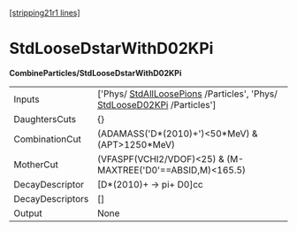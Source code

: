 [[stripping21r1 lines]](./stripping21r1-index)

# StdLooseDstarWithD02KPi

**CombineParticles/StdLooseDstarWithD02KPi**

|                  |                                                                                                                                                  |
|------------------|--------------------------------------------------------------------------------------------------------------------------------------------------|
| Inputs           | ['Phys/ [StdAllLoosePions](./stripping21r1-stdallloosepions) /Particles', 'Phys/ [StdLooseD02KPi](./stripping21r1-stdloosed02kpi) /Particles'] |
| DaughtersCuts    | {}                                                                                                                                               |
| CombinationCut   | (ADAMASS('D\*(2010)+')\<50\*MeV) & (APT\>1250\*MeV)                                                                                              |
| MotherCut        | (VFASPF(VCHI2/VDOF)\<25) & (M-MAXTREE('D0'==ABSID,M)\<165.5)                                                                                     |
| DecayDescriptor  | [D\*(2010)+ -\> pi+ D0]cc                                                                                                                      |
| DecayDescriptors | []                                                                                                                                             |
| Output           | None                                                                                                                                             |
